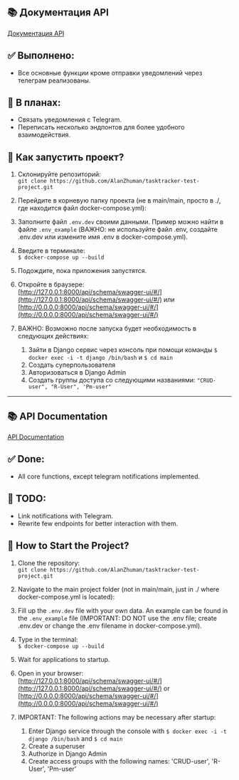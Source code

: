 ## 📚 Документация API
[Документация API](http://127.0.0.1:8000/api/schema/swagger-ui/#/)

## ✅ Выполнено:
- Все основные функции кроме отправки уведомлений через телеграм реализованы.

## 🚧 В планах:
- Связать уведомления с Telegram.
- Переписать несколько эндпонтов для более удобного взаимодействия.

## 🚀 Как запустить проект?
1. Склонируйте репозиторий:  
   `git clone https://github.com/AlanZhuman/tasktracker-test-project.git`
   
2. Перейдите в корневую папку проекта (не в main/main, просто в ./, где находится файл docker-compose.yml):  
   
3. Заполните файл `.env.dev` своими данными. Пример можно найти в файле `.env_example` (ВАЖНО: не используйте файл .env, создайте .env.dev или измените имя .env в docker-compose.yml).
   
4. Введите в терминале:  
   `$ docker-compose up --build`
   
5. Подождите, пока приложения запустятся.

6. Откройте в браузере:  
   [http://127.0.0.1:8000/api/schema/swagger-ui/#/](http://127.0.0.1:8000/api/schema/swagger-ui/#/) или [http://0.0.0.0:8000/api/schema/swagger-ui/#/](http://0.0.0.0:8000/api/schema/swagger-ui/#/)

7. ВАЖНО: Возможно после запуска будет необходимость в следующих действиях:
   1. Зайти в Django сервис через консоль при помощи команды `$ docker exec -i -t django /bin/bash` и `$ cd main`
   2. Создать суперпользователя
   3. Авторизоваться в Django Admin
   4. Создать группы доступа со следующими названиями: `"CRUD-user", "R-User", 'Pm-user"`


---

## 📚 API Documentation
[API Documentation](http://127.0.0.1:8000/api/schema/swagger-ui/#/)

## ✅ Done:
- All core functions, except telegram notifications implemented.

## 🚧 TODO:
- Link notifications with Telegram.
- Rewrite few endpoints for better interaction with them.

## 🚀 How to Start the Project?
1. Clone the repository:  
   `git clone https://github.com/AlanZhuman/tasktracker-test-project.git`
   
2. Navigate to the main project folder (not in main/main, just in ./ where docker-compose.yml is located):  
   
3. Fill up the `.env.dev` file with your own data. An example can be found in the `.env_example` file (IMPORTANT: DO NOT use the .env file; create .env.dev or change the .env filename in docker-compose.yml).
   
4. Type in the terminal:  
   `$ docker-compose up --build`
   
5. Wait for applications to startup.

6. Open in your browser:  
   [http://127.0.0.1:8000/api/schema/swagger-ui/#/](http://127.0.0.1:8000/api/schema/swagger-ui/#/) or [http://0.0.0.0:8000/api/schema/swagger-ui/#/](http://0.0.0.0:8000/api/schema/swagger-ui/#/)

7. IMPORTANT: The following actions may be necessary after startup:
   1. Enter Django service through the console with `$ docker exec -i -t django /bin/bash` and `$ cd main`
   2. Create a superuser
   3. Authorize in Django Admin
   4. Create access groups with the following names: 'CRUD-user', 'R-User', 'Pm-user'
